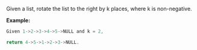Given a list, rotate the list to the right by k places, where k is non-negative.


**Example:**

```javascript
Given 1->2->3->4->5->NULL and k = 2,

return 4->5->1->2->3->NULL.
```